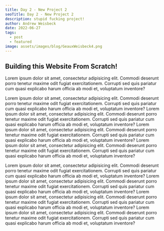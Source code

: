 ```yaml
---
title: Day 2 - New Project 2
seoTitle: Day 2 - New Project 2
description: stupid fucking project!
author: Andrew Weisbeck
date: 2022-06-27
tags:
  - post
  - featured
image: assets/images/blog/GeauxWeisbeck4.png
---
```


## Building this Website From Scratch!
<p class="text-lead"> Lorem ipsum dolor sit amet, consectetur adipisicing elit. 
Commodi deserunt porro tenetur maxime odit fugiat exercitationem. Corrupti sed 
quis pariatur cum quasi explicabo harum officia ab modi et, voluptatum inventore?</p>
<p class="padding-left-large">Lorem ipsum dolor sit amet, consectetur adipisicing elit. 
Commodi deserunt porro tenetur maxime odit fugiat exercitationem. Corrupti sed 
quis pariatur cum quasi explicabo harum officia ab modi et, voluptatum inventore?
Lorem ipsum dolor sit amet, consectetur adipisicing elit. 
Commodi deserunt porro tenetur maxime odit fugiat exercitationem. Corrupti sed 
quis pariatur cum quasi explicabo harum officia ab modi et, voluptatum inventore?
Lorem ipsum dolor sit amet, consectetur adipisicing elit. 
Commodi deserunt porro tenetur maxime odit fugiat exercitationem. Corrupti sed 
quis pariatur cum quasi explicabo harum officia ab modi et, voluptatum inventore?
Lorem ipsum dolor sit amet, consectetur adipisicing elit. 
Commodi deserunt porro tenetur maxime odit fugiat exercitationem. Corrupti sed 
quis pariatur cum quasi explicabo harum officia ab modi et, voluptatum inventore?</p>
<p class="padding-left-large">Lorem ipsum dolor sit amet, consectetur adipisicing elit. 
Commodi deserunt porro tenetur maxime odit fugiat exercitationem. Corrupti sed 
quis pariatur cum quasi explicabo harum officia ab modi et, voluptatum inventore?
Lorem ipsum dolor sit amet, consectetur adipisicing elit. 
Commodi deserunt porro tenetur maxime odit fugiat exercitationem. Corrupti sed 
quis pariatur cum quasi explicabo harum officia ab modi et, voluptatum inventore?
Lorem ipsum dolor sit amet, consectetur adipisicing elit. 
Commodi deserunt porro tenetur maxime odit fugiat exercitationem. Corrupti sed 
quis pariatur cum quasi explicabo harum officia ab modi et, voluptatum inventore?
Lorem ipsum dolor sit amet, consectetur adipisicing elit. 
Commodi deserunt porro tenetur maxime odit fugiat exercitationem. Corrupti sed 
quis pariatur cum quasi explicabo harum officia ab modi et, voluptatum inventore?</p>